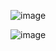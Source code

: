 
![image](https://github.com/adityasneo/Linux/assets/128022129/42507153-3258-4efd-88f3-a375bee18006)

![image](https://github.com/adityasneo/Linux/assets/128022129/399c1d4b-55b3-448c-8483-ba584b8cdf3b)

